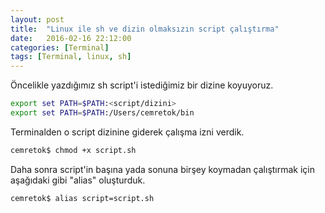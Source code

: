```yaml
---
layout: post
title:  "Linux ile sh ve dizin olmaksızın script çalıştırma"
date:   2016-02-16 22:12:00
categories: [Terminal]
tags: [Terminal, linux, sh]
---
```



Öncelikle yazdığımız sh script'i istediğimiz bir dizine koyuyoruz. 

~~~ bash
export set PATH=$PATH:<script/dizini>
export set PATH=$PATH:/Users/cemretok/bin
~~~

Terminalden o script dizinine giderek çalışma izni verdik.
~~~ bash
cemretok$ chmod +x script.sh
~~~

Daha sonra script'in başına yada sonuna birşey koymadan çalıştırmak için aşağıdaki gibi "alias" oluşturduk.
~~~ bash
cemretok$ alias script=script.sh
~~~
